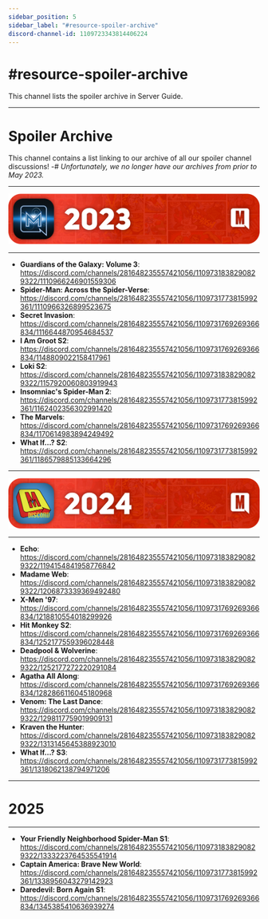 ```yaml
---
sidebar_position: 5
sidebar_label: "#resource-spoiler-archive"
discord-channel-id: 1109723343814406224
---
```


# #resource-spoiler-archive

This channel lists the spoiler archive in Server Guide.

---

# Spoiler Archive
This channel contains a list linking to our archive of all our spoiler channel discussions!
-# *Unfortunately, we no longer have our archives from prior to May 2023.*

---

![2023 Banner](../../../static/img/discord-pages/2023.png)

---

- **Guardians of the Galaxy: Volume 3**: https://discord.com/channels/281648235557421056/1109731838290829322/1110966246901559306
- **Spider-Man: Across the Spider-Verse**: https://discord.com/channels/281648235557421056/1109731773815992361/1110966326899523675
- **Secret Invasion**: https://discord.com/channels/281648235557421056/1109731769269366834/1116644870954684537
- **I Am Groot S2**: https://discord.com/channels/281648235557421056/1109731769269366834/1148809022158417961
- **Loki S2**: https://discord.com/channels/281648235557421056/1109731838290829322/1157920060803919943
- **Insomniac's Spider-Man 2**: https://discord.com/channels/281648235557421056/1109731773815992361/1162402356302991420
- **The Marvels**: https://discord.com/channels/281648235557421056/1109731769269366834/1170614983894249492
- **What If...? S2**: https://discord.com/channels/281648235557421056/1109731773815992361/1186579885133664296

---

![2024 Banner](../../../static/img/discord-pages/2024.png)

---

- **Echo**: https://discord.com/channels/281648235557421056/1109731838290829322/1194154841958776842
- **Madame Web**: https://discord.com/channels/281648235557421056/1109731838290829322/1206873339369492480
- **X-Men '97**: https://discord.com/channels/281648235557421056/1109731769269366834/1218810554018299926
- **Hit Monkey S2**: https://discord.com/channels/281648235557421056/1109731769269366834/1252177559396028448
- **Deadpool & Wolverine**: https://discord.com/channels/281648235557421056/1109731838290829322/1252177272220291084
- **Agatha All Along**: https://discord.com/channels/281648235557421056/1109731769269366834/1282866116045180968
- **Venom: The Last Dance**: https://discord.com/channels/281648235557421056/1109731838290829322/1298117759019909131
- **Kraven the Hunter**: https://discord.com/channels/281648235557421056/1109731838290829322/1313145645388923010
- **What If...? S3**: https://discord.com/channels/281648235557421056/1109731773815992361/1318062138794971206

---

# 2025

---

- **Your Friendly Neighborhood Spider-Man S1**: https://discord.com/channels/281648235557421056/1109731838290829322/1333223764535541914
- **Captain America: Brave New World**: https://discord.com/channels/281648235557421056/1109731773815992361/1338956043279142923
- **Daredevil: Born Again S1**: https://discord.com/channels/281648235557421056/1109731769269366834/1345385410636939274

